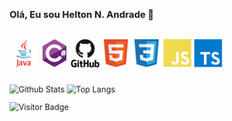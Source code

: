 ### Olá, Eu sou Helton N. Andrade 👋

<!--
**w3helton/w3helton** is a ✨ _special_ ✨ repository because its `README.md` (this file) appears on your GitHub profile.

Here are some ideas to get you started:

- 🔭 I’m currently working on ...
- 🌱 I’m currently learning ...
- 👯 I’m looking to collaborate on ...
- 🤔 I’m looking for help with ...
- 💬 Ask me about ...
- 📫 How to reach me: ...
- 😄 Pronouns: ...
- ⚡ Fun fact: ...
-->

<div style="display: inline_block"><br>
  
  <img align="center" alt="Java" height="50" width="50" src="https://raw.githubusercontent.com/devicons/devicon/master/icons/java/java-original-wordmark.svg">
  <img align="center" alt="Csharp" height="50" width="50" src="https://raw.githubusercontent.com/devicons/devicon/master/icons/csharp/csharp-original.svg">
  <img align="center" alt="Csharp" height="50" width="50" src="https://raw.githubusercontent.com/devicons/devicon/master/icons/github/github-original-wordmark.svg">
  
  <img align="center" alt="HTML" height="50" width="50" src="https://raw.githubusercontent.com/devicons/devicon/master/icons/html5/html5-original.svg">
  <img align="center" alt="CSS" height="50" width="50" src="https://raw.githubusercontent.com/devicons/devicon/master/icons/css3/css3-original.svg">
  <img align="center" alt="Js" height="50" width="50" src="https://raw.githubusercontent.com/devicons/devicon/master/icons/javascript/javascript-plain.svg">
  
  <!--img align="center" alt="React" height="50" width="50" src="https://raw.githubusercontent.com/devicons/devicon/master/icons/react/react-original.svg" -->

  <img align="center" alt="Ts" height="50" width="50" src="https://raw.githubusercontent.com/devicons/devicon/master/icons/typescript/typescript-plain.svg">
  <!--img align="center" alt="Python" height="50" width="50" src="https://raw.githubusercontent.com/devicons/devicon/master/icons/python/python-original.svg" -->
  
 ##
  
  ![Github Stats](https://github-readme-stats.vercel.app/api?username=w3helton&theme=dracula&count_private=true&show_icons=true&include_all_commits=true) 
  ![Top Langs](https://github-readme-stats.vercel.app/api/top-langs/?username=w3helton&theme=dracula&hide=TeX&layout=compact)
  
  ![Visitor Badge](https://visitor-badge.laobi.icu/badge?page_id=w3helton)
</div>

